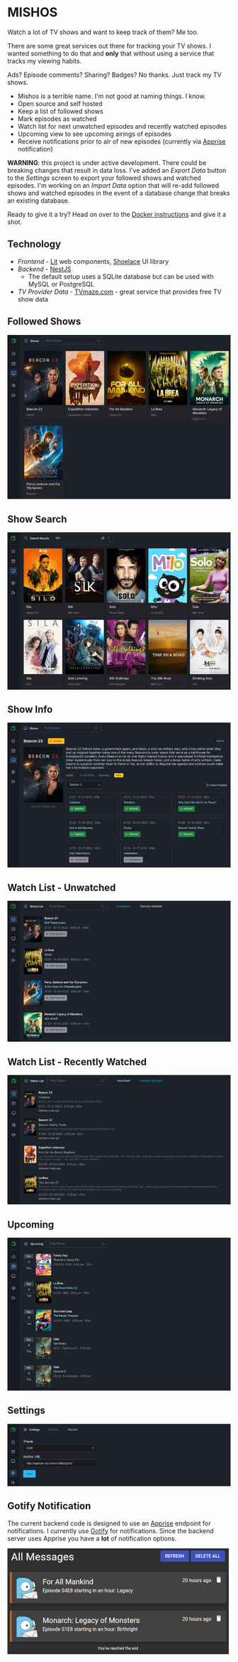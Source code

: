 # MISHOS

Watch a lot of TV shows and want to keep track of them?  Me too.

There are some great services out there for tracking your TV shows.  I wanted something to do that and **only** that without using a service that tracks my viewing habits.

Ads?  Episode comments?  Sharing?  Badges?  No thanks.  Just track my TV shows.

- Mishos is a terrible name.  I'm not good at naming things.  I know.
- Open source and self hosted
- Keep a list of followed shows
- Mark episodes as watched
- Watch list for next unwatched episodes and recently watched episodes
- Upcoming view to see upcoming airings of episodes
- Receive notifications prior to air of new episodes (currently via [Apprise](https://github.com/caronc/apprise) notification)

**WARNING**: this project is under active development.  There could be breaking changes that result in data loss.  I've added an *Export Data* button to the *Settings* screen to export your followed shows and watched episodes.  I'm working on an *Import Data* option that will re-add followed shows and watched episodes in the event of a database change that breaks an existing database.

Ready to give it a try?  Head on over to the [Docker instructions](https://github.com/bljohnsondev/mishos/blob/main/docs/docker.md) and give it a shot.
## Technology

- *Frontend* - [Lit](https://lit.dev) web components, [Shoelace](https://shoelace.style/) UI library
- *Backend* - [NestJS](https://nestjs.com/)
	- The default setup uses a SQLite database but can be used with MySQL or PostgreSQL
- *TV Provider Data* - [TVmaze.com](https://www.tvmaze.com/) - great service that provides free TV show data

## Followed Shows

![Screenshot of the show list screen](https://raw.githubusercontent.com/bljohnsondev/mishos/main/docs/assets/shows-screenshot1.png "Shows screenshot")

## Show Search

![Screenshot of the show search results screen](https://raw.githubusercontent.com/bljohnsondev/mishos/main/docs/assets/searchresults-screenshot1.png "Show search screenshot")

## Show Info

![Screenshot of the show details screen](https://raw.githubusercontent.com/bljohnsondev/mishos/main/docs/assets/show-screenshot1.png "Show details screenshot")

## Watch List - Unwatched

![Screenshot of the watch list unwatched screen](https://raw.githubusercontent.com/bljohnsondev/mishos/main/docs/assets/watchlist-screenshot1.png "Watch list unwatched screenshot")

## Watch List - Recently Watched

![Screenshot of the watch list recent screen](https://raw.githubusercontent.com/bljohnsondev/mishos/main/docs/assets/watchlist-recent-screenshot1.png "Watch list recent screenshot")

## Upcoming

![Screenshot of the upcoming screen](https://raw.githubusercontent.com/bljohnsondev/mishos/main/docs/assets/upcoming-screenshot1.png "Upcoming screenshot")

## Settings

![Screenshot of the settings general screen](https://raw.githubusercontent.com/bljohnsondev/mishos/main/docs/assets/settings-general-screenshot1.png "Settings screenshot")

## Gotify Notification

The current backend code is designed to use an [Apprise](https://github.com/caronc/apprise) endpoint for notifications.  I currently use [Gotify](https://github.com/gotify/server) for notifications.  Since the backend server uses Apprise you have a **lot** of notification options.

![Screenshot of Gotify notifications](https://raw.githubusercontent.com/bljohnsondev/mishos/main/docs/assets/gotify.png "Gotify notifications screenshot")
